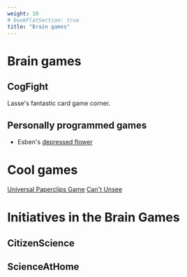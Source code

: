 ```yaml
---
weight: 10
# bookFlatSection: true
title: "Brain games"
---
```


# Brain games
## CogFight
Lasse's fantastic card game corner.

## Personally programmed games
- Esben's [depressed flower](https://esbenkc.itch.io/keep-her-happy)

# Cool games
[Universal Paperclips Game](https://www.decisionproblem.com/paperclips/)
[Can't  Unsee](https://cantunsee.space/?fbclid=IwAR0VxbCsXp61JbetoxMjcN-expzxee0j3-h8Ir7qITpwwjBqq-s85Y8j_nI)

# Initiatives in the Brain Games
## CitizenScience
## ScienceAtHome
